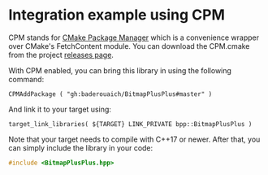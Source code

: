 # Integration example using CPM

CPM stands for [CMake Package Manager](https://github.com/cpm-cmake) which is a convenience wrapper over CMake's
FetchContent module. You can download the CPM.cmake from the
project [releases page](https://github.com/cpm-cmake/CPM.cmake/releases/latest).

With CPM enabled, you can bring this library in using the following command:

```
CPMAddPackage ( "gh:baderouaich/BitmapPlusPlus#master" )
```

And link it to your target using:

```
target_link_libraries( ${TARGET} LINK_PRIVATE bpp::BitmapPlusPlus )
```

Note that your target needs to compile with C++17 or newer. After that, you can simply include the library in your code:

```cpp
#include <BitmapPlusPlus.hpp>
```

